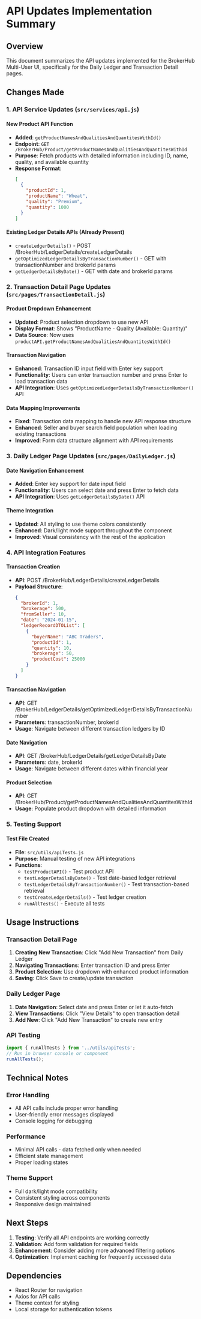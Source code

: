 # API Updates Implementation Summary

## Overview
This document summarizes the API updates implemented for the BrokerHub Multi-User UI, specifically for the Daily Ledger and Transaction Detail pages.

## Changes Made

### 1. API Service Updates (`src/services/api.js`)

#### New Product API Function
- **Added**: `getProductNamesAndQualitiesAndQuantitesWithId()`
- **Endpoint**: `GET /BrokerHub/Product/getProductNamesAndQualitiesAndQuantitesWithId`
- **Purpose**: Fetch products with detailed information including ID, name, quality, and available quantity
- **Response Format**:
  ```json
  [
    {
      "productId": 1,
      "productName": "Wheat",
      "quality": "Premium",
      "quantity": 1000
    }
  ]
  ```

#### Existing Ledger Details APIs (Already Present)
- `createLedgerDetails()` - POST /BrokerHub/LedgerDetails/createLedgerDetails
- `getOptimizedLedgerDetailsByTransactionNumber()` - GET with transactionNumber and brokerId params
- `getLedgerDetailsByDate()` - GET with date and brokerId params

### 2. Transaction Detail Page Updates (`src/pages/TransactionDetail.js`)

#### Product Dropdown Enhancement
- **Updated**: Product selection dropdown to use new API
- **Display Format**: Shows "ProductName - Quality (Available: Quantity)"
- **Data Source**: Now uses `productAPI.getProductNamesAndQualitiesAndQuantitesWithId()`

#### Transaction Navigation
- **Enhanced**: Transaction ID input field with Enter key support
- **Functionality**: Users can enter transaction number and press Enter to load transaction data
- **API Integration**: Uses `getOptimizedLedgerDetailsByTransactionNumber()` API

#### Data Mapping Improvements
- **Fixed**: Transaction data mapping to handle new API response structure
- **Enhanced**: Seller and buyer search field population when loading existing transactions
- **Improved**: Form data structure alignment with API requirements

### 3. Daily Ledger Page Updates (`src/pages/DailyLedger.js`)

#### Date Navigation Enhancement
- **Added**: Enter key support for date input field
- **Functionality**: Users can select date and press Enter to fetch data
- **API Integration**: Uses `getLedgerDetailsByDate()` API

#### Theme Integration
- **Updated**: All styling to use theme colors consistently
- **Enhanced**: Dark/light mode support throughout the component
- **Improved**: Visual consistency with the rest of the application

### 4. API Integration Features

#### Transaction Creation
- **API**: POST /BrokerHub/LedgerDetails/createLedgerDetails
- **Payload Structure**:
  ```json
  {
    "brokerId": 1,
    "brokerage": 500,
    "fromSeller": 10,
    "date": "2024-01-15",
    "ledgerRecordDTOList": [
      {
        "buyerName": "ABC Traders",
        "productId": 1,
        "quantity": 10,
        "brokerage": 50,
        "productCost": 25000
      }
    ]
  }
  ```

#### Transaction Navigation
- **API**: GET /BrokerHub/LedgerDetails/getOptimizedLedgerDetailsByTransactionNumber
- **Parameters**: transactionNumber, brokerId
- **Usage**: Navigate between different transaction ledgers by ID

#### Date Navigation
- **API**: GET /BrokerHub/LedgerDetails/getLedgerDetailsByDate
- **Parameters**: date, brokerId
- **Usage**: Navigate between different dates within financial year

#### Product Selection
- **API**: GET /BrokerHub/Product/getProductNamesAndQualitiesAndQuantitesWithId
- **Usage**: Populate product dropdown with detailed information

### 5. Testing Support

#### Test File Created
- **File**: `src/utils/apiTests.js`
- **Purpose**: Manual testing of new API integrations
- **Functions**:
  - `testProductAPI()` - Test product API
  - `testLedgerDetailsByDate()` - Test date-based ledger retrieval
  - `testLedgerDetailsByTransactionNumber()` - Test transaction-based retrieval
  - `testCreateLedgerDetails()` - Test ledger creation
  - `runAllTests()` - Execute all tests

## Usage Instructions

### Transaction Detail Page
1. **Creating New Transaction**: Click "Add New Transaction" from Daily Ledger
2. **Navigating Transactions**: Enter transaction ID and press Enter
3. **Product Selection**: Use dropdown with enhanced product information
4. **Saving**: Click Save to create/update transaction

### Daily Ledger Page
1. **Date Navigation**: Select date and press Enter or let it auto-fetch
2. **View Transactions**: Click "View Details" to open transaction detail
3. **Add New**: Click "Add New Transaction" to create new entry

### API Testing
```javascript
import { runAllTests } from '../utils/apiTests';
// Run in browser console or component
runAllTests();
```

## Technical Notes

### Error Handling
- All API calls include proper error handling
- User-friendly error messages displayed
- Console logging for debugging

### Performance
- Minimal API calls - data fetched only when needed
- Efficient state management
- Proper loading states

### Theme Support
- Full dark/light mode compatibility
- Consistent styling across components
- Responsive design maintained

## Next Steps

1. **Testing**: Verify all API endpoints are working correctly
2. **Validation**: Add form validation for required fields
3. **Enhancement**: Consider adding more advanced filtering options
4. **Optimization**: Implement caching for frequently accessed data

## Dependencies

- React Router for navigation
- Axios for API calls
- Theme context for styling
- Local storage for authentication tokens